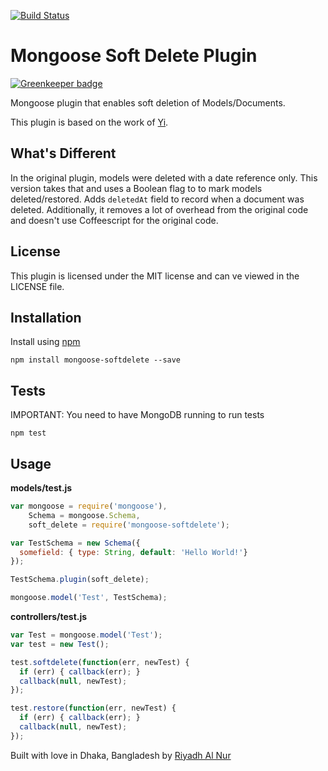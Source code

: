 [![Build Status](https://travis-ci.org/riyadhalnur/mongoose-softdelete.svg?branch=master)](https://travis-ci.org/riyadhalnur/mongoose-softdelete)

Mongoose Soft Delete Plugin
============================

[![Greenkeeper badge](https://badges.greenkeeper.io/riyadhalnur/mongoose-softdelete.svg)](https://greenkeeper.io/)

Mongoose plugin that enables soft deletion of Models/Documents.  

This plugin is based on the work of [Yi](https://github.com/yi).  

## What's Different  
In the original plugin, models were deleted with a date reference only. This version takes that and uses a Boolean flag to to mark models deleted/restored. Adds `deletedAt` field to record when a document was deleted. Additionally, it removes a lot of overhead from the original code and doesn't use Coffeescript for the original code.  

## License  
This plugin is licensed under the MIT license and can ve viewed in the LICENSE file.  

## Installation  
Install using [npm](https://npmjs.org)  
```
npm install mongoose-softdelete --save
```  

## Tests  
IMPORTANT: You need to have MongoDB running to run tests  

```
npm test
```

## Usage  

**models/test.js**  

```js
var mongoose = require('mongoose'),
    Schema = mongoose.Schema,
    soft_delete = require('mongoose-softdelete');

var TestSchema = new Schema({
  somefield: { type: String, default: 'Hello World!'}
});

TestSchema.plugin(soft_delete);

mongoose.model('Test', TestSchema);  
```  

**controllers/test.js**  

```js  
var Test = mongoose.model('Test');
var test = new Test();

test.softdelete(function(err, newTest) {
  if (err) { callback(err); }  
  callback(null, newTest);
});

test.restore(function(err, newTest) {
  if (err) { callback(err); }  
  callback(null, newTest);
});  
```  
 
Built with love in Dhaka, Bangladesh by [Riyadh Al Nur](https://twitter.com/riyadhalnur)
